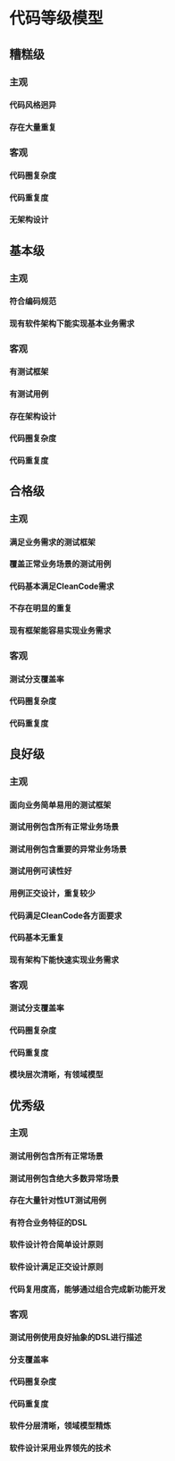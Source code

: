 # **代码等级模型**


## 糟糕级

### 主观

#### 代码风格迥异

#### 存在大量重复

### 客观

#### 代码圈复杂度

#### 代码重复度

#### 无架构设计

## 基本级

### 主观

#### 符合编码规范

#### 现有软件架构下能实现基本业务需求

### 客观

#### 有测试框架

#### 有测试用例

#### 存在架构设计

#### 代码圈复杂度

#### 代码重复度

## 合格级

### 主观

#### 满足业务需求的测试框架

#### 覆盖正常业务场景的测试用例

#### 代码基本满足CleanCode需求

#### 不存在明显的重复

#### 现有框架能容易实现业务需求

### 客观

#### 测试分支覆盖率

#### 代码圈复杂度

#### 代码重复度

## 良好级

### 主观

#### 面向业务简单易用的测试框架

#### 测试用例包含所有正常业务场景

#### 测试用例包含重要的异常业务场景

#### 测试用例可读性好

#### 用例正交设计，重复较少

#### 代码满足CleanCode各方面要求

#### 代码基本无重复

#### 现有架构下能快速实现业务需求

### 客观

#### 测试分支覆盖率

#### 代码圈复杂度

#### 代码重复度

#### 模块层次清晰，有领域模型

## 优秀级

### 主观

#### 测试用例包含所有正常场景

#### 测试用例包含绝大多数异常场景

#### 存在大量针对性UT测试用例

#### 有符合业务特征的DSL

#### 软件设计符合简单设计原则

#### 软件设计满足正交设计原则

#### 代码复用度高，能够通过组合完成新功能开发

### 客观

#### 测试用例使用良好抽象的DSL进行描述

#### 分支覆盖率

#### 代码圈复杂度

#### 代码重复度

#### 软件分层清晰，领域模型精炼

#### 软件设计采用业界领先的技术


